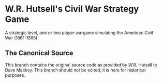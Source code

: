 # W.R. Hutsell's Civil War Strategy Game
A strategic level, one or two player wargame simulating the American Civil War (1861-1865).

## The Canonical Source
This branch contains the original source code as provided by W.R. Hutsell to Dave Mackey. This branch should not be edited, it is here for historical purposes.
